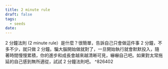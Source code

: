 ```yaml
---
title: 2 minute rule
draft: false
tags:
  - seeds
date:
---
```

2 分鐘法則 (2 minute rule）是什麼？很簡單，告訴自己只會做這件事 2 分鐘，不多不少，就只做 2 分鐘。騙大腦開始做就對了，一旦開始執行就會默默投入，隨著時間慢慢累積，你的進步和成長會越來越清晰可見，嚇嚇自己吧。如果對太常拖延的自己感到無所適從，試試 2 分鐘法則吧。 ^826402